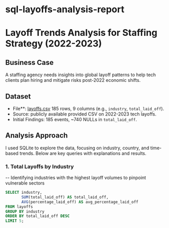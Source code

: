 # sql-layoffs-analysis-report
# Layoff Trends Analysis for Staffing Strategy (2022-2023)

## Business Case
A staffing agency needs insights into global layoff patterns to help tech clients plan hiring and mitigate risks post-2022 economic shifts.

## Dataset
- File**: [layoffs.csv](https://github.com/user-attachments/files/22688626/layoffs.csv) 185 rows, 9 columns (e.g., `industry`, `total_laid_off`).
- Source: publicly available provided CSV on 2022-2023 tech layoffs.
- Initial Findings: 185 events, ~740 NULLs in `total_laid_off`.

## Analysis Approach
I used SQLite to explore the data, focusing on industry, country, and time-based trends. Below are key queries with explanations and results.

### 1. Total Layoffs by Industry
-- Identifying industries with the highest layoff volumes to pinpoint vulnerable sectors
```sql
SELECT industry, 
       SUM(total_laid_off) AS total_laid_off,
       AVG(percentage_laid_off) AS avg_percentage_laid_off
FROM layoffs
GROUP BY industry
ORDER BY total_laid_off DESC
LIMIT 5;
